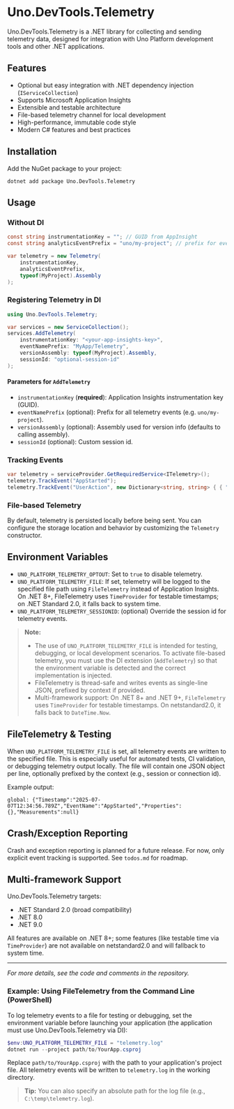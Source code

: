 # Uno.DevTools.Telemetry

Uno.DevTools.Telemetry is a .NET library for collecting and sending telemetry data, designed for integration with Uno Platform development tools and other .NET applications.

## Features
- Optional but easy integration with .NET dependency injection (`IServiceCollection`)
- Supports Microsoft Application Insights
- Extensible and testable architecture
- File-based telemetry channel for local development
- High-performance, immutable code style
- Modern C# features and best practices

## Installation
Add the NuGet package to your project:

```shell
dotnet add package Uno.DevTools.Telemetry
```

## Usage

### Without DI

```csharp
const string instrumentationKey = ""; // GUID from AppInsight
const string analyticsEventPrefix = "uno/my-project"; // prefix for every analytics event

var telemetry = new Telemetry(
    instrumentationKey,
    analyticsEventPrefix,
    typeof(MyProject).Assembly
);
```

### Registering Telemetry in DI

```csharp
using Uno.DevTools.Telemetry;

var services = new ServiceCollection();
services.AddTelemetry(
    instrumentationKey: "<your-app-insights-key>",
    eventNamePrefix: "MyApp/Telemetry",
    versionAssembly: typeof(MyProject).Assembly,
    sessionId: "optional-session-id"
);
```

#### Parameters for `AddTelemetry`
- `instrumentationKey` (**required**): Application Insights instrumentation key (GUID).
- `eventNamePrefix` (optional): Prefix for all telemetry events (e.g. `uno/my-project`).
- `versionAssembly` (optional): Assembly used for version info (defaults to calling assembly).
- `sessionId` (optional): Custom session id.

### Tracking Events

```csharp
var telemetry = serviceProvider.GetRequiredService<ITelemetry>();
telemetry.TrackEvent("AppStarted");
telemetry.TrackEvent("UserAction", new Dictionary<string, string> { { "Action", "Clicked" } }, null);
```

### File-based Telemetry
By default, telemetry is persisted locally before being sent. You can configure the storage location and behavior by customizing the `Telemetry` constructor.

## Environment Variables
- `UNO_PLATFORM_TELEMETRY_OPTOUT`: Set to `true` to disable telemetry.
- `UNO_PLATFORM_TELEMETRY_FILE`: If set, telemetry will be logged to the specified file path using `FileTelemetry` instead of Application Insights. On .NET 8+, FileTelemetry uses `TimeProvider` for testable timestamps; on .NET Standard 2.0, it falls back to system time.
- `UNO_PLATFORM_TELEMETRY_SESSIONID`: (optional) Override the session id for telemetry events.

> **Note:**
> - The use of `UNO_PLATFORM_TELEMETRY_FILE` is intended for testing, debugging, or local development scenarios. To activate file-based telemetry, you must use the DI extension (`AddTelemetry`) so that the environment variable is detected and the correct implementation is injected.
> - FileTelemetry is thread-safe and writes events as single-line JSON, prefixed by context if provided.
> - Multi-framework support: On .NET 8+ and .NET 9+, `FileTelemetry` uses `TimeProvider` for testable timestamps. On netstandard2.0, it falls back to `DateTime.Now`.

## FileTelemetry & Testing

When `UNO_PLATFORM_TELEMETRY_FILE` is set, all telemetry events are written to the specified file. This is especially useful for automated tests, CI validation, or debugging telemetry output locally. The file will contain one JSON object per line, optionally prefixed by the context (e.g., session or connection id).

Example output:
```
global: {"Timestamp":"2025-07-07T12:34:56.789Z","EventName":"AppStarted","Properties":{},"Measurements":null}
```

## Crash/Exception Reporting

Crash and exception reporting is planned for a future release. For now, only explicit event tracking is supported. See `todos.md` for roadmap.

## Multi-framework Support

Uno.DevTools.Telemetry targets:
- .NET Standard 2.0 (broad compatibility)
- .NET 8.0
- .NET 9.0

All features are available on .NET 8+; some features (like testable time via `TimeProvider`) are not available on netstandard2.0 and will fallback to system time.

---

*For more details, see the code and comments in the repository.*

### Example: Using FileTelemetry from the Command Line (PowerShell)

To log telemetry events to a file for testing or debugging, set the environment variable before launching your application (the application must use Uno.DevTools.Telemetry via DI):

```powershell
$env:UNO_PLATFORM_TELEMETRY_FILE = "telemetry.log"
dotnet run --project path/to/YourApp.csproj
```

Replace `path/to/YourApp.csproj` with the path to your application's project file. All telemetry events will be written to `telemetry.log` in the working directory.

> **Tip:** You can also specify an absolute path for the log file (e.g., `C:\temp\telemetry.log`).

